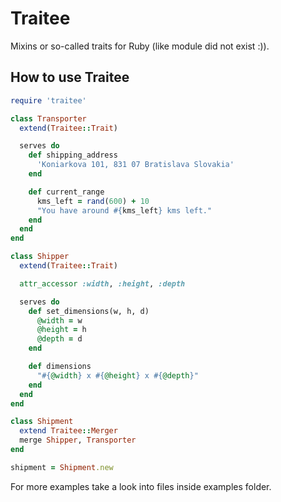 # Traitee

Mixins or so-called traits for Ruby (like module did not exist :)).

## How to use Traitee
```ruby
require 'traitee'

class Transporter
  extend(Traitee::Trait)

  serves do
    def shipping_address
      'Koniarkova 101, 831 07 Bratislava Slovakia'
    end

    def current_range
      kms_left = rand(600) + 10
      "You have around #{kms_left} kms left."
    end
  end
end

class Shipper
  extend(Traitee::Trait)

  attr_accessor :width, :height, :depth

  serves do
    def set_dimensions(w, h, d)
      @width = w
      @height = h
      @depth = d
    end

    def dimensions
      "#{@width} x #{@height} x #{@depth}"
    end
  end
end

class Shipment
  extend Traitee::Merger
  merge Shipper, Transporter
end

shipment = Shipment.new
```
For more examples take a look into files inside examples folder.